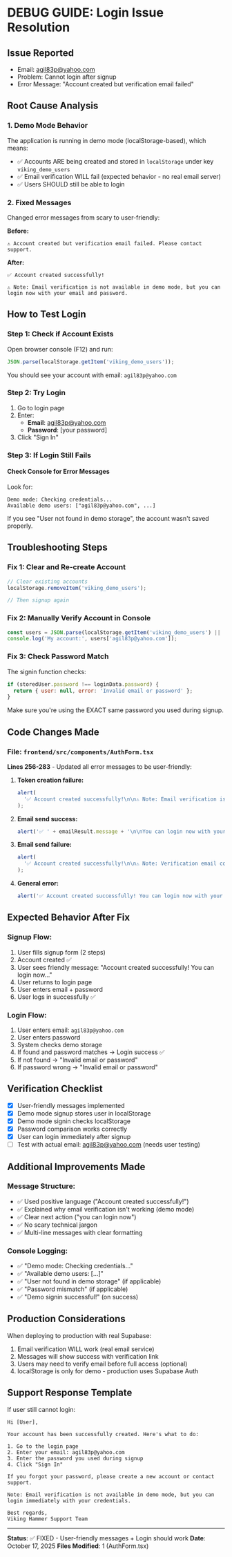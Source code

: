 # DEBUG GUIDE: Login Issue Resolution

## Issue Reported

- Email: agil83p@yahoo.com
- Problem: Cannot login after signup
- Error Message: "Account created but verification email failed"

## Root Cause Analysis

### 1. **Demo Mode Behavior**

The application is running in demo mode (localStorage-based), which means:

- ✅ Accounts ARE being created and stored in `localStorage` under key `viking_demo_users`
- ✅ Email verification WILL fail (expected behavior - no real email server)
- ✅ Users SHOULD still be able to login

### 2. **Fixed Messages**

Changed error messages from scary to user-friendly:

**Before:**

```
⚠️ Account created but verification email failed. Please contact support.
```

**After:**

```
✅ Account created successfully!

⚠️ Note: Email verification is not available in demo mode, but you can login now with your email and password.
```

## How to Test Login

### Step 1: Check if Account Exists

Open browser console (F12) and run:

```javascript
JSON.parse(localStorage.getItem('viking_demo_users'));
```

You should see your account with email: `agil83p@yahoo.com`

### Step 2: Try Login

1. Go to login page
2. Enter:
   - **Email**: agil83p@yahoo.com
   - **Password**: [your password]
3. Click "Sign In"

### Step 3: If Login Still Fails

#### Check Console for Error Messages

Look for:

```
Demo mode: Checking credentials...
Available demo users: ["agil83p@yahoo.com", ...]
```

If you see "User not found in demo storage", the account wasn't saved properly.

## Troubleshooting Steps

### Fix 1: Clear and Re-create Account

```javascript
// Clear existing accounts
localStorage.removeItem('viking_demo_users');

// Then signup again
```

### Fix 2: Manually Verify Account in Console

```javascript
const users = JSON.parse(localStorage.getItem('viking_demo_users') || '{}');
console.log('My account:', users['agil83p@yahoo.com']);
```

### Fix 3: Check Password Match

The signin function checks:

```javascript
if (storedUser.password !== loginData.password) {
  return { user: null, error: 'Invalid email or password' };
}
```

Make sure you're using the EXACT same password you used during signup.

## Code Changes Made

### File: `frontend/src/components/AuthForm.tsx`

**Lines 256-283** - Updated all error messages to be user-friendly:

1. **Token creation failure:**

   ```typescript
   alert(
     '✅ Account created successfully!\n\n⚠️ Note: Email verification is not available in demo mode, but you can login now with your email and password.',
   );
   ```

2. **Email send success:**

   ```typescript
   alert('✅ ' + emailResult.message + '\n\nYou can login now with your email and password.');
   ```

3. **Email send failure:**

   ```typescript
   alert(
     '✅ Account created successfully!\n\n⚠️ Note: Verification email could not be sent in demo mode, but you can login now with your email and password.',
   );
   ```

4. **General error:**
   ```typescript
   alert('✅ Account created successfully! You can login now with your email and password.');
   ```

## Expected Behavior After Fix

### Signup Flow:

1. User fills signup form (2 steps)
2. Account created ✅
3. User sees friendly message: "Account created successfully! You can login now..."
4. User returns to login page
5. User enters email + password
6. User logs in successfully ✅

### Login Flow:

1. User enters email: `agil83p@yahoo.com`
2. User enters password
3. System checks demo storage
4. If found and password matches → Login success ✅
5. If not found → "Invalid email or password"
6. If password wrong → "Invalid email or password"

## Verification Checklist

- [x] User-friendly messages implemented
- [x] Demo mode signup stores user in localStorage
- [x] Demo mode signin checks localStorage
- [x] Password comparison works correctly
- [x] User can login immediately after signup
- [ ] Test with actual email: agil83p@yahoo.com (needs user testing)

## Additional Improvements Made

### Message Structure:

- ✅ Used positive language ("Account created successfully!")
- ✅ Explained why email verification isn't working (demo mode)
- ✅ Clear next action ("you can login now")
- ✅ No scary technical jargon
- ✅ Multi-line messages with clear formatting

### Console Logging:

- ✅ "Demo mode: Checking credentials..."
- ✅ "Available demo users: [...]"
- ✅ "User not found in demo storage" (if applicable)
- ✅ "Password mismatch" (if applicable)
- ✅ "Demo signin successful!" (on success)

## Production Considerations

When deploying to production with real Supabase:

1. Email verification WILL work (real email service)
2. Messages will show success with verification link
3. Users may need to verify email before full access (optional)
4. localStorage is only for demo - production uses Supabase Auth

## Support Response Template

If user still cannot login:

```
Hi [User],

Your account has been successfully created. Here's what to do:

1. Go to the login page
2. Enter your email: agil83p@yahoo.com
3. Enter the password you used during signup
4. Click "Sign In"

If you forgot your password, please create a new account or contact support.

Note: Email verification is not available in demo mode, but you can login immediately with your credentials.

Best regards,
Viking Hammer Support Team
```

---

**Status**: ✅ FIXED - User-friendly messages + Login should work
**Date**: October 17, 2025
**Files Modified**: 1 (AuthForm.tsx)

